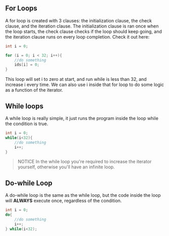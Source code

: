 
## For Loops
A for loop is created with 3 clauses: the initialization clause, the check clause, and the iteration clause. The initialization clause is ran once when the loop starts, the check clause checks if the loop should keep going, and the iteration clause runs on every loop completion. Check it out here:
```C
int i = 0;

for (i = 0; i < 32; i++){
	//do something
	ids[i] = 0;
}
```

This loop will set i to zero at start, and run while is less than 32, and increase i every time. We can also use i inside that for loop to do some logic as a function of the iterator.
## While loops
A while loop is really simple, it just runs the program inside the loop while the condition is true.

```C
int i = 0;
while(i<32){
	//do something
	i++;
}
```

>NOTICE
 In the while loop you're required to increase the iterator yourself, otherwise you'll have an infinite loop.

## Do-while Loop

A do-while loop is the same as the while loop, but the code inside the loop will **ALWAYS** execute once, regardless of the condition.
```C
int i = 0;
do{
	//do something
	i++;
} while(i<32);
```

